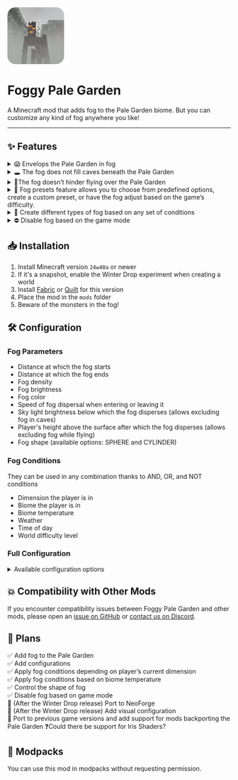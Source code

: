 <img src="src/main/resources/assets/foggy-pale-garden/icon.png" width="128">

# Foggy Pale Garden

A Minecraft mod that adds fog to the Pale Garden biome. But you can customize any kind of fog anywhere you like!

---

## ✨ Features

<details>
  <summary>😱 Envelops the Pale Garden in fog</summary>

![immersion-in-thick-fog.gif](docs/images/immersion-in-thick-fog.gif)

</details>

<details>
  <summary>🕳️ The fog does not fill caves beneath the Pale Garden</summary>

![no-fog-in-caves.gif](docs/images/no-fog-in-caves.gif)

</details>

<details>
  <summary>🪽The fog doesn’t hinder flying over the Pale Garden</summary>

![fog-doesn’t-hinder-flying.gif](docs/images/fog-doesn%E2%80%99t-hinder-flying.gif)

</details>

<details>
  <summary>🎨 Fog presets feature allows you to choose from predefined options, create a custom preset, or have the fog adjust based on the game’s difficulty.</summary>

![fog-presets.gif](docs/images/fog-presets.gif)

</details>

<details>
  <summary>🔧 Create different types of fog based on any set of conditions</summary>

For example, this preset will create pre-dawn fog during clear weather in all biomes.

![custom-preset-pre-dawn-fog.gif](docs/images/custom-preset-pre-dawn-fog.gif)

```json
{
  "code": "PRE_DAWN_FOG",
  "bindings": [
    {
      "condition": {
        "and": [
          { "timeIn": { "start": 22500, "end": 23800 } },
          { "weatherIn": ["CLEAR"] }
        ]
      },
      "startDistance": 0.0,
      "skyLightStartLevel": 4,
      "endDistance": 15.0,
      "surfaceHeightEnd": 15.0,
      "opacity": 50.0,
      "encapsulationSpeed": 16.0,
      "brightness": {
        "mode": "BY_GAME_FOG"
      },
      "color": {
        "mode": "BY_GAME_FOG"
      }
    }
  ],
  "version": 2
}
```

To apply it, create a file `PRE_DAWN_FOG.json` with this content in the `config/foggypalegarden` folder and set the value `"preset": "PRE_DAWN_FOG"` in `config/foggy-pale-garden.json`.

Read more about the available features in the [🛠️ Configuration](#-configuration) section.

</details>

<details>
    <summary>⛔️ Disable fog based on the game mode</summary>

![no-fog-game-modes.gif](docs/images/no-fog-game-modes.gif)

In the config `config/foggy-pale-garden.json`, the value `"noFogGameModes": ["SPECTATOR"]` is set.

</details>

## 📥 Installation

1. Install Minecraft version `24w40a` or newer
2. If it's a snapshot, enable the Winter Drop experiment when creating a world
3. Install [Fabric](https://fabricmc.net) or [Quilt](https://quiltmc.org) for this version
4. Place the mod in the `mods` folder
5. Beware of the monsters in the fog!

## 🛠️ Configuration

### Fog Parameters

- Distance at which the fog starts
- Distance at which the fog ends
- Fog density
- Fog brightness
- Fog color
- Speed of fog dispersal when entering or leaving it
- Sky light brightness below which the fog disperses (allows excluding fog in caves)
- Player's height above the surface after which the fog disperses (allows excluding fog while flying)
- Fog shape (available options: SPHERE and CYLINDER)

### Fog Conditions

They can be used in any combination thanks to AND, OR, and NOT conditions

- Dimension the player is in
- Biome the player is in
- Biome temperature
- Weather
- Time of day
- World difficulty level

### Full Configuration

<details>
  <summary>Available configuration options</summary>

The configuration file is located at `config/foggy-pale-garden.json` and allows you to set one of the available fog presets.

```json
{
    // active fog preset
    "preset": "FPG_STEPHEN_KING",

    // (optional) list of game modes where fog is disabled ("SURVIVAL", "CREATIVE", "ADVENTURE", "SPECTATOR")
    "noFogGameModes": [""],
    
    // config schema version (do not change this value)
    "version": 2
}
```

Preset files are located in the `config/foggypalegarden` directory. Each file contains the full fog settings for the game.

```json
{
        
    // preset code (you need to specify this value in config/foggy-pale-garden.json to apply the preset)
    "code": "MY_PRESET",
    
    // a set of bindings, each responsible for your configured fog appearance and applied based on specified conditions
    "bindings": [
        
        {
            
            // condition under which this binding is applied
            // has a tree-like structure (you can place other conditions inside and, or, not)
            // only one field can be filled at the same time in one condition
            // correct - { "and": [{ "biomeIdIn": ["minecraft:desert"] }, { "difficultyIn": ["HARD"] }] }
            // incorrect - { "biomeIdIn": ["minecraft:desert"], "difficultyIn": ["HARD"] }
            "condition": {
            
                // (optional) list of dimensions where this binding is applied (for example, "minecraft:overworld")
                "dimensionIn": [""],
            
                // (optional) list of biomes where this binding is applied (for example, "minecraft:desert")
                "biomeIdIn": [""],
              
                // (optional) biome temperature range where this binding is applied
                "biomeTemperature": {
                  
                  // (optional) minimum temperature (inclusive)
                  "min": 0.0,
                  
                  // (optional) maximum temperature (exclusive)
                  "max": 0.0
                },
                
                // (optional) list of difficulty levels where this binding is applied ("PEACEFUL", "EASY", "NORMAL", "HARD")
                "difficultyIn": [""],
                
                // (optional) list of weather conditions where this binding is applied ("CLEAR", "RAIN", "THUNDER")
                "weatherIn": [""],
                
                // (optional) time range during which this binding is applied (start can be greater than end)
                "timeIn": { "start": 0, "end": 0 },
                
                // (optional) group of conditions that must all be met for this binding to be applied
                "and": [{}],
                // (optional) list of conditions where at least one must be met for this binding to be applied
                "or": [{}],
                
                // (optional) condition that must not be met for this binding to be applied
                "not": {}
            },
            
            // (optional) distance (in blocks) at which the fog starts (cannot be negative)
            "startDistance": 0.0,
            
            // (optional) sky light level [0, 15] below which the fog dissipates. The lower the value, the deeper the fog will descend into caves
            // if not set, the fog extends down to bedrock
            "skyLightStartLevel": 0,
            
            // (optional) distance (in blocks) at which the fog ends (cannot be negative)
            "endDistance": 0.0,
            
            // (optional) player height above the surface after which the fog dissipates (cannot be negative)
            // if not set, the fog extends up to the top of the world
            "surfaceHeightEnd": 0.0,
            
            // (optional) fog density in percent (0.0, 100.0]
            "opacity": 0.0,
            
            // (optional) fog spread speed (in blocks per second) when entering or exiting it (cannot be less than or equal to 0)
            "encapsulationSpeed": 0.0,
            
            // (optional) fog brightness settings
            "brightness": {
            
                // mode of fog brightness calculation
                // BY_GAME_FOG - brightness is calculated based on in-game fog brightness
                // FIXED - manually set brightness
                "mode": "FIXED",
                
                // (required for FIXED mode) fog brightness level in percent (0.0, 100.0]
                "fixedBrightness": 0.0
            },
            
            // (optional) fog color settings
            "color": {
            
                // mode of fog color calculation
                // BY_GAME_FOG - uses in-game fog color
                // FIXED - manually set fog color
                "mode": "FIXED",
                
                // (required for FIXED mode) fog color in HEX format (without #)
                "fixedHex": "f0f0f0"
            },
            
            // (optional) fog shape ("SPHERE", "CYLINDER")
            "shape": "CYLINDER"
        },
        {
          // another binding
        }
    ],
    
    // preset schema version (do not change this value)
    "version": 2
}
```

Examples of presets can be found in the [GitHub repository](docs/presets).

</details>

## 💥 Compatibility with Other Mods

If you encounter compatibility issues between Foggy Pale Garden and other mods, please open an [issue on GitHub](https://github.com/NaoCraftLab/foggy-pale-garden/issues) or [contact us on Discord](https://discord.gg/NmzHNyrGK4).

## 🚀 Plans

✅ Add fog to the Pale Garden<br/>
✅ Add configurations<br/>
✅ Apply fog conditions depending on player’s current dimension<br/>
✅ Apply fog conditions based on biome temperature<br/>
✅ Control the shape of fog<br/>
✅ Disable fog based on game mode<br/>
🚀 (After the Winter Drop release) Port to NeoForge<br/>
🚀 (After the Winter Drop release) Add visual configuration<br/>
🚀 Port to previous game versions and add support for mods backporting the Pale Garden
❓Could there be support for Iris Shaders?

## 🤗 Modpacks

You can use this mod in modpacks without requesting permission.
